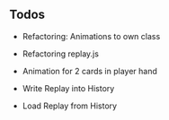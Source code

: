 ## Todos
- Refactoring: Animations to own class
- Refactoring replay.js
- Animation for 2 cards in player hand

- Write Replay into History
- Load Replay from History

